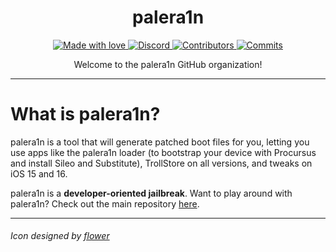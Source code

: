 <h1 align="center">palera1n</h1>

<p align="center">
  <a href="#">
    <img src="https://img.shields.io/badge/made%20with-love-E760A4.svg" alt="Made with love">
  </a>
  <a href="https://dsc.gg/permasigner" target="_blank">
    <img src="https://img.shields.io/discord/1028398973452570725?label=discord" alt="Discord">
  </a>
  <a href="https://github.com/palera1n/palera1n/graphs/contributors" target="_blank">
    <img src="https://img.shields.io/github/contributors/palera1n/palera1n.svg" alt="Contributors">
  </a>
  <a href="https://github.com/verygenericname/SSHRD_Script/commits/main" target="_blank">
    <img src="https://img.shields.io/github/commit-activity/w/palera1n/palera1n.svg" alt="Commits">
  </a>
</p>

<p align="center">
Welcome to the palera1n GitHub organization!
</p>

---

# What is palera1n?

palera1n is a tool that will generate patched boot files for you, letting you use apps like the palera1n loader (to bootstrap your device with Procursus and install Sileo and Substitute), TrollStore on all versions, and tweaks on iOS 15 and 16. 

palera1n is a **developer-oriented jailbreak**. Want to play around with palera1n? Check out the main repository [here](https://github.com/palera1n/palera1n).

---

###### Icon designed by [flower](https://twitter.com/flowerible) 
